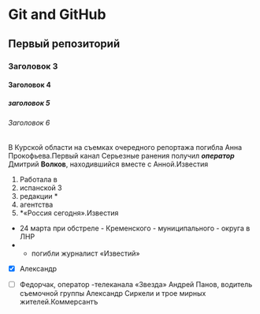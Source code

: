 # Git and GitHub
## Первый репозиторий
### Заголовок 3
#### Заголовок 4
##### заголовок 5
###### Заголовок 6

В Курской области на съемках очередного репортажа погибла Анна Прокофьева.Первый канал
Серьезные ранения получил ***оператор*** Дмитрий __Волков__, находившийся вместе с Анной.Известия
1. Работала в 
2. испанской 3
3. редакции *
4. агентства 
5. *«Россия сегодня».Известия
- 24 марта при обстреле - Кременского - муниципального - округа в ЛНР
- + погибли журналист «Известий» 
- [x] Александр 
+ [ ] Федорчак, оператор -телеканала «Звезда» Андрей Панов, водитель съемочной группы Александр Сиркели и трое мирных жителей.Коммерсантъ